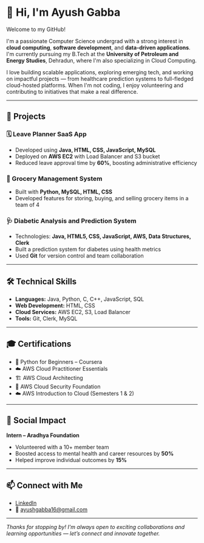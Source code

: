 # 👋 Hi, I'm Ayush Gabba

Welcome to my GitHub!

I'm a passionate Computer Science undergrad with a strong interest in **cloud computing**, **software development**, and **data-driven applications**. I'm currently pursuing my B.Tech at the **University of Petroleum and Energy Studies**, Dehradun, where I'm also specializing in Cloud Computing.

I love building scalable applications, exploring emerging tech, and working on impactful projects — from healthcare prediction systems to full-fledged cloud-hosted platforms. When I'm not coding, I enjoy volunteering and contributing to initiatives that make a real difference.

---

## 🚀 Projects

### 🗓️ Leave Planner SaaS App
- Developed using **Java, HTML, CSS, JavaScript, MySQL**
- Deployed on **AWS EC2** with Load Balancer and S3 bucket
- Reduced leave approval time by **60%**, boosting administrative efficiency

### 🛒 Grocery Management System
- Built with **Python, MySQL, HTML, CSS**
- Developed features for storing, buying, and selling grocery items in a team of 4

### 🩺 Diabetic Analysis and Prediction System
- Technologies: **Java, HTML5, CSS, JavaScript, AWS, Data Structures, Clerk**
- Built a prediction system for diabetes using health metrics
- Used **Git** for version control and team collaboration

---

## 🛠️ Technical Skills

- **Languages:** Java, Python, C, C++, JavaScript, SQL  
- **Web Development:** HTML, CSS  
- **Cloud Services:** AWS EC2, S3, Load Balancer  
- **Tools:** Git, Clerk, MySQL

---

## 🎓 Certifications

- 🏅 Python for Beginners – Coursera  
- ☁️ AWS Cloud Practitioner Essentials  
- 🏗️ AWS Cloud Architecting  
- 🔐 AWS Cloud Security Foundation  
- ☁️ AWS Introduction to Cloud (Semesters 1 & 2)

---

## 🤝 Social Impact

**Intern – Aradhya Foundation**  
- Volunteered with a 10+ member team  
- Boosted access to mental health and career resources by **50%**  
- Helped improve individual outcomes by **15%**

---

## 📫 Connect with Me

- [LinkedIn](https://linkedin.com/in/ayushgabba)  
- 📧 ayushgabba16@gmail.com

---

_Thanks for stopping by! I'm always open to exciting collaborations and learning opportunities — let’s connect and innovate together._
